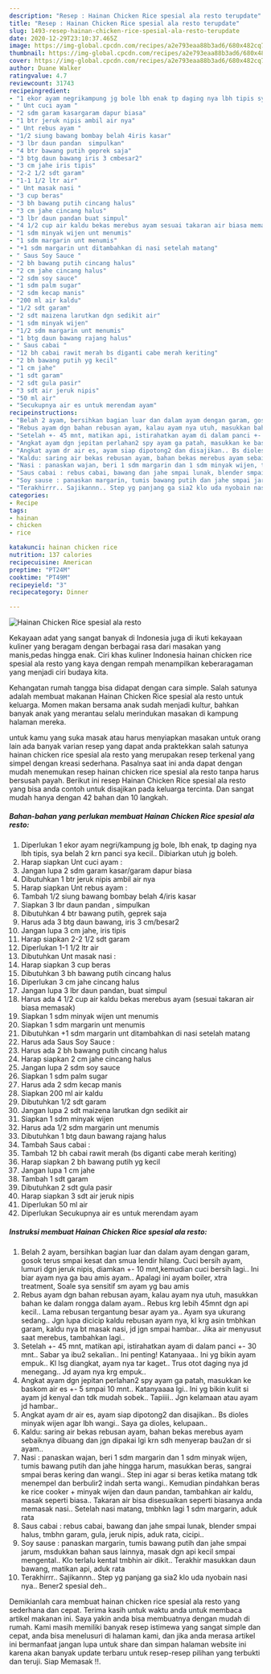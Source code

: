 ```yaml
---
description: "Resep : Hainan Chicken Rice spesial ala resto terupdate"
title: "Resep : Hainan Chicken Rice spesial ala resto terupdate"
slug: 1493-resep-hainan-chicken-rice-spesial-ala-resto-terupdate
date: 2020-12-29T23:10:37.465Z
image: https://img-global.cpcdn.com/recipes/a2e793eaa88b3ad6/680x482cq70/hainan-chicken-rice-spesial-ala-resto-foto-resep-utama.jpg
thumbnail: https://img-global.cpcdn.com/recipes/a2e793eaa88b3ad6/680x482cq70/hainan-chicken-rice-spesial-ala-resto-foto-resep-utama.jpg
cover: https://img-global.cpcdn.com/recipes/a2e793eaa88b3ad6/680x482cq70/hainan-chicken-rice-spesial-ala-resto-foto-resep-utama.jpg
author: Duane Walker
ratingvalue: 4.7
reviewcount: 31743
recipeingredient:
- "1 ekor ayam negrikampung jg bole lbh enak tp daging nya lbh tipis sya belah 2 krn panci sya kecil Dibiarkan utuh jg boleh"
- " Unt cuci ayam "
- "2 sdm garam kasargaram dapur biasa"
- "1 btr jeruk nipis ambil air nya"
- " Unt rebus ayam "
- "1/2 siung bawang bombay belah 4iris kasar"
- "3 lbr daun pandan  simpulkan"
- "4 btr bawang putih geprek saja"
- "3 btg daun bawang iris 3 cmbesar2"
- "3 cm jahe iris tipis"
- "2-2 1/2 sdt garam"
- "1-1 1/2 ltr air"
- " Unt masak nasi "
- "3 cup beras"
- "3 bh bawang putih cincang halus"
- "3 cm jahe cincang halus"
- "3 lbr daun pandan buat simpul"
- "4 1/2 cup air kaldu bekas merebus ayam sesuai takaran air biasa memasak"
- "1 sdm minyak wijen unt menumis"
- "1 sdm margarin unt menumis"
- "+1 sdm margarin unt ditambahkan di nasi setelah matang"
- " Saus Soy Sauce "
- "2 bh bawang putih cincang halus"
- "2 cm jahe cincang halus"
- "2 sdm soy sauce"
- "1 sdm palm sugar"
- "2 sdm kecap manis"
- "200 ml air kaldu"
- "1/2 sdt garam"
- "2 sdt maizena larutkan dgn sedikit air"
- "1 sdm minyak wijen"
- "1/2 sdm margarin unt menumis"
- "1 btg daun bawang rajang halus"
- " Saus cabai "
- "12 bh cabai rawit merah bs diganti cabe merah keriting"
- "2 bh bawang putih yg kecil"
- "1 cm jahe"
- "1 sdt garam"
- "2 sdt gula pasir"
- "3 sdt air jeruk nipis"
- "50 ml air"
- "Secukupnya air es untuk merendam ayam"
recipeinstructions:
- "Belah 2 ayam, bersihkan bagian luar dan dalam ayam dengan garam, gosok terus smpai kesat dan smua lendir hilang. Cuci bersih ayam, lumuri dgn jeruk nipis, diamkan +- 10 mnt,kemudian cuci bersih lagi.. Ini biar ayam nya ga bau amis ayam.. Apalagi ini ayam boiler, xtra treatment, Soale sya sensitif sm ayam yg bau amis"
- "Rebus ayam dgn bahan rebusan ayam, kalau ayam nya utuh, masukkan bahan ke dalam rongga dalam ayam.. Rebus krg lebih 45mnt dgn api kecil.. Lama rebusan tergantung besar ayam ya.. Ayam sya ukurang sedang.. Jgn lupa dicicip kaldu rebusan ayam nya, kl krg asin tmbhkan garam, kaldu nya bt masak nasi, jd jgn smpai hambar.. Jika air menyusut saat merebus, tambahkan lagi.."
- "Setelah +- 45 mnt, matikan api, istirahatkan ayam di dalam panci +- 30 mnt.. Sabar ya ibu2 sekalian.. Ini penting! Katanyaaa.. Ini yg bikin ayam empuk.. Kl lsg diangkat, ayam nya tar kaget.. Trus otot daging nya jd menegang.. Jd ayam nya krg empuk.."
- "Angkat ayam dgn jepitan perlahan2 spy ayam ga patah, masukkan ke baskom air es +- 5 smpai 10 mnt.. Katanyaaaa lgi.. Ini yg bikin kulit si ayam jd kenyal dan tdk mudah sobek.. Tapiiii.. Jgn kelamaan atau ayam jd hambar.."
- "Angkat ayam dr air es, ayam siap dipotong2 dan disajikan.. Bs dioles minyak wijen agar lbh wangi.. Saya ga dioles, kelupaan.."
- "Kaldu: saring air bekas rebusan ayam, bahan bekas merebus ayam sebaiknya dibuang dan jgn dipakai lgi krn sdh menyerap bau2an dr si ayam.."
- "Nasi : panaskan wajan, beri 1 sdm margarin dan 1 sdm minyak wijen, tumis bawang putih dan jahe hingga harum, masukkan beras, sangrai smpai beras kering dan wangi.. Step ini agar si beras ketika matang tdk menempel dan berbulir2 indah serta wangi.. Kemudian pindahkan beras ke rice cooker + minyak wijen dan daun pandan, tambahkan air kaldu, masak seperti biasa.. Takaran air bisa disesuaikan seperti biasanya anda memasak nasi.. Setelah nasi matang, tmbhkn lagi 1 sdm margarin, aduk rata"
- "Saus cabai : rebus cabai, bawang dan jahe smpai lunak, blender smpai halus, tmbhn garam, gula, jeruk nipis, aduk rata, cicipi.."
- "Soy sause : panaskan margarin, tumis bawang putih dan jahe smpai jarum, msdukkan bahan saus lainnya, masak dgn api kecil smpai mengental.. Klo terlalu kental tmbhin air dikit.. Terakhir masukkan daun bawang, matikan api, aduk rata"
- "Terakhirrr.. Sajikannn.. Step yg panjang ga sia2 klo uda nyobain nasi nya.. Bener2 spesial deh.."
categories:
- Recipe
tags:
- hainan
- chicken
- rice

katakunci: hainan chicken rice 
nutrition: 137 calories
recipecuisine: American
preptime: "PT24M"
cooktime: "PT49M"
recipeyield: "3"
recipecategory: Dinner

---
```



![Hainan Chicken Rice spesial ala resto](https://img-global.cpcdn.com/recipes/a2e793eaa88b3ad6/680x482cq70/hainan-chicken-rice-spesial-ala-resto-foto-resep-utama.jpg)

Kekayaan adat yang sangat banyak di Indonesia juga di ikuti kekayaan kuliner yang beragam dengan berbagai rasa dari masakan yang manis,pedas hingga enak. Ciri khas kuliner Indonesia hainan chicken rice spesial ala resto yang kaya dengan rempah menampilkan keberaragaman yang menjadi ciri budaya kita.




Kehangatan rumah tangga bisa didapat dengan cara simple. Salah satunya adalah membuat makanan Hainan Chicken Rice spesial ala resto untuk keluarga. Momen makan bersama anak sudah menjadi kultur, bahkan banyak anak yang merantau selalu merindukan masakan di kampung halaman mereka.

untuk kamu yang suka masak atau harus menyiapkan masakan untuk orang lain ada banyak varian resep yang dapat anda praktekkan salah satunya hainan chicken rice spesial ala resto yang merupakan resep terkenal yang simpel dengan kreasi sederhana. Pasalnya saat ini anda dapat dengan mudah menemukan resep hainan chicken rice spesial ala resto tanpa harus bersusah payah.
Berikut ini resep Hainan Chicken Rice spesial ala resto yang bisa anda contoh untuk disajikan pada keluarga tercinta. Dan sangat mudah hanya dengan 42 bahan dan 10 langkah.


<!--inarticleads1-->

##### Bahan-bahan yang perlukan membuat Hainan Chicken Rice spesial ala resto:

1. Diperlukan 1 ekor ayam negri/kampung jg bole, lbh enak, tp daging nya lbh tipis, sya belah 2 krn panci sya kecil.. Dibiarkan utuh jg boleh.
1. Harap siapkan  Unt cuci ayam :
1. Jangan lupa 2 sdm garam kasar/garam dapur biasa
1. Dibutuhkan 1 btr jeruk nipis ambil air nya
1. Harap siapkan  Unt rebus ayam :
1. Tambah 1/2 siung bawang bombay belah 4/iris kasar
1. Siapkan 3 lbr daun pandan , simpulkan
1. Dibutuhkan 4 btr bawang putih, geprek saja
1. Harus ada 3 btg daun bawang, iris 3 cm/besar2
1. Jangan lupa 3 cm jahe, iris tipis
1. Harap siapkan 2-2 1/2 sdt garam
1. Diperlukan 1-1 1/2 ltr air
1. Dibutuhkan  Unt masak nasi :
1. Harap siapkan 3 cup beras
1. Dibutuhkan 3 bh bawang putih cincang halus
1. Diperlukan 3 cm jahe cincang halus
1. Jangan lupa 3 lbr daun pandan, buat simpul
1. Harus ada 4 1/2 cup air kaldu bekas merebus ayam (sesuai takaran air biasa memasak)
1. Siapkan 1 sdm minyak wijen unt menumis
1. Siapkan 1 sdm margarin unt menumis
1. Dibutuhkan +1 sdm margarin unt ditambahkan di nasi setelah matang
1. Harus ada  Saus Soy Sauce :
1. Harus ada 2 bh bawang putih cincang halus
1. Harap siapkan 2 cm jahe cincang halus
1. Jangan lupa 2 sdm soy sauce
1. Siapkan 1 sdm palm sugar
1. Harus ada 2 sdm kecap manis
1. Siapkan 200 ml air kaldu
1. Dibutuhkan 1/2 sdt garam
1. Jangan lupa 2 sdt maizena larutkan dgn sedikit air
1. Siapkan 1 sdm minyak wijen
1. Harus ada 1/2 sdm margarin unt menumis
1. Dibutuhkan 1 btg daun bawang rajang halus
1. Tambah  Saus cabai :
1. Tambah 12 bh cabai rawit merah (bs diganti cabe merah keriting)
1. Harap siapkan 2 bh bawang putih yg kecil
1. Jangan lupa 1 cm jahe
1. Tambah 1 sdt garam
1. Dibutuhkan 2 sdt gula pasir
1. Harap siapkan 3 sdt air jeruk nipis
1. Diperlukan 50 ml air
1. Diperlukan Secukupnya air es untuk merendam ayam




<!--inarticleads2-->

##### Instruksi membuat  Hainan Chicken Rice spesial ala resto:

1. Belah 2 ayam, bersihkan bagian luar dan dalam ayam dengan garam, gosok terus smpai kesat dan smua lendir hilang. Cuci bersih ayam, lumuri dgn jeruk nipis, diamkan +- 10 mnt,kemudian cuci bersih lagi.. Ini biar ayam nya ga bau amis ayam.. Apalagi ini ayam boiler, xtra treatment, Soale sya sensitif sm ayam yg bau amis
1. Rebus ayam dgn bahan rebusan ayam, kalau ayam nya utuh, masukkan bahan ke dalam rongga dalam ayam.. Rebus krg lebih 45mnt dgn api kecil.. Lama rebusan tergantung besar ayam ya.. Ayam sya ukurang sedang.. Jgn lupa dicicip kaldu rebusan ayam nya, kl krg asin tmbhkan garam, kaldu nya bt masak nasi, jd jgn smpai hambar.. Jika air menyusut saat merebus, tambahkan lagi..
1. Setelah +- 45 mnt, matikan api, istirahatkan ayam di dalam panci +- 30 mnt.. Sabar ya ibu2 sekalian.. Ini penting! Katanyaaa.. Ini yg bikin ayam empuk.. Kl lsg diangkat, ayam nya tar kaget.. Trus otot daging nya jd menegang.. Jd ayam nya krg empuk..
1. Angkat ayam dgn jepitan perlahan2 spy ayam ga patah, masukkan ke baskom air es +- 5 smpai 10 mnt.. Katanyaaaa lgi.. Ini yg bikin kulit si ayam jd kenyal dan tdk mudah sobek.. Tapiiii.. Jgn kelamaan atau ayam jd hambar..
1. Angkat ayam dr air es, ayam siap dipotong2 dan disajikan.. Bs dioles minyak wijen agar lbh wangi.. Saya ga dioles, kelupaan..
1. Kaldu: saring air bekas rebusan ayam, bahan bekas merebus ayam sebaiknya dibuang dan jgn dipakai lgi krn sdh menyerap bau2an dr si ayam..
1. Nasi : panaskan wajan, beri 1 sdm margarin dan 1 sdm minyak wijen, tumis bawang putih dan jahe hingga harum, masukkan beras, sangrai smpai beras kering dan wangi.. Step ini agar si beras ketika matang tdk menempel dan berbulir2 indah serta wangi.. Kemudian pindahkan beras ke rice cooker + minyak wijen dan daun pandan, tambahkan air kaldu, masak seperti biasa.. Takaran air bisa disesuaikan seperti biasanya anda memasak nasi.. Setelah nasi matang, tmbhkn lagi 1 sdm margarin, aduk rata
1. Saus cabai : rebus cabai, bawang dan jahe smpai lunak, blender smpai halus, tmbhn garam, gula, jeruk nipis, aduk rata, cicipi..
1. Soy sause : panaskan margarin, tumis bawang putih dan jahe smpai jarum, msdukkan bahan saus lainnya, masak dgn api kecil smpai mengental.. Klo terlalu kental tmbhin air dikit.. Terakhir masukkan daun bawang, matikan api, aduk rata
1. Terakhirrr.. Sajikannn.. Step yg panjang ga sia2 klo uda nyobain nasi nya.. Bener2 spesial deh..




Demikianlah cara membuat hainan chicken rice spesial ala resto yang sederhana dan cepat. Terima kasih untuk waktu anda untuk membaca artikel makanan ini. Saya yakin anda bisa membuatnya dengan mudah di rumah. Kami masih memiliki banyak resep istimewa yang sangat simple dan cepat, anda bisa menelusuri di halaman kami, dan jika anda merasa artikel ini bermanfaat jangan lupa untuk share dan simpan halaman website ini karena akan banyak update terbaru untuk resep-resep pilihan yang terbukti dan teruji. Siap Memasak !!. 
